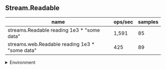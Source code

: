## Stream.Readable

|name|ops/sec|samples|
|-|-|-|
|streams.Readable reading 1e3 * "some data"|1,591|85|
|streams.web.Readable reading 1e3 * "some data"|425|89|


<details>
<summary>Environment</summary>

* __Machine:__ linux x64 | 2 vCPUs | 6.8GB Mem
* __Run:__ Tue Oct 24 2023 17:42:37 GMT+0000 (Coordinated Universal Time)
</details>

<!--
{"environment":{"platform":"linux","arch":"x64","cpus":2,"totalMemory":6.7597503662109375},"benchmarks":[{"name":"streams.Readable reading 1e3 * \"some data\"","opsSec":1590.6274465795113,"samples":6},{"name":"streams.web.Readable reading 1e3 * \"some data\"","opsSec":424.85396004773713,"samples":6}]}-->
